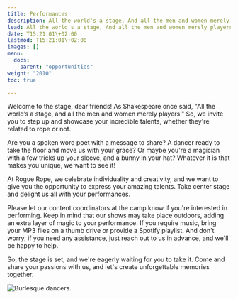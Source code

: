 ```yaml
---
title: Performances
description: All the world's a stage, And all the men and women merely players.
lead: All the world's a stage, And all the men and women merely players.
date: T15:21:01\+02:00
lastmod: T15:21:01\+02:00
images: []
menu: 
  docs:
    parent: "opportunities"
weight: "2010"
toc: true

---
```

Welcome to the stage, dear friends! As Shakespeare once said, "All the world’s a stage, and all the men and women merely players." So, we invite you to step up and showcase your incredible talents, whether they're related to rope or not.

Are you a spoken word poet with a message to share? A dancer ready to take the floor and move us with your grace? Or maybe you're a magician with a few tricks up your sleeve, and a bunny in your hat? Whatever it is that makes you unique, we want to see it!

At Rogue Rope, we celebrate individuality and creativity, and we want to give you the opportunity to express your amazing talents. Take center stage and delight us all with your performances.

Please let our content coordinators at the camp know if you're interested in performing. Keep in mind that our shows may take place outdoors, adding an extra layer of magic to your performance. If you require music, bring your MP3 files on a thumb drive or provide a Spotify playlist. And don't worry, if you need any assistance, just reach out to us in advance, and we'll be happy to help.

So, the stage is set, and we're eagerly waiting for you to take it. Come and share your passions with us, and let's create unforgettable memories together.


![Burlesque dancers.](/images/perform.png)


